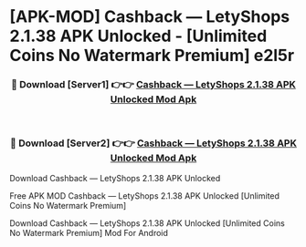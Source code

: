 # [APK-MOD] Cashback — LetyShops 2.1.38 APK Unlocked - [Unlimited Coins No Watermark Premium] e2l5r



<div align="center">
<h3>🔴 Download [Server1] 👉👉 <a href="https://momento.my/?title=Cashback_—_LetyShops_2.1.38_APK_Unlocked">Cashback — LetyShops 2.1.38 APK Unlocked Mod Apk</a></h3><br>

<h3>🔴 Download [Server2] 👉👉 <a href="https://momento.my/?title=Cashback_—_LetyShops_2.1.38_APK_Unlocked">Cashback — LetyShops 2.1.38 APK Unlocked Mod Apk</a></h3>
</div>



Download Cashback — LetyShops 2.1.38 APK Unlocked 

Free APK MOD Cashback — LetyShops 2.1.38 APK Unlocked [Unlimited Coins No Watermark Premium]

Download Cashback — LetyShops 2.1.38 APK Unlocked [Unlimited Coins No Watermark Premium] Mod For Android
